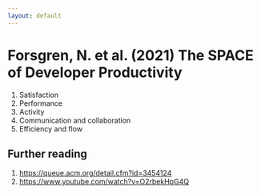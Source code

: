```yaml
---
layout: default
---
```


# Forsgren, N. et al. (2021) The SPACE of Developer Productivity

1. Satisfaction
2. Performance
3. Activity
4. Communication and collaboration
5. Efficiency and flow

## Further reading

1. https://queue.acm.org/detail.cfm?id=3454124
2. https://www.youtube.com/watch?v=O2rbekHpG4Q
